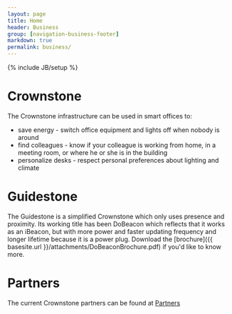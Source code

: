 ```yaml
---
layout: page
title: Home
header: Business
group: [navigation-business-footer]
markdown: true
permalink: business/
---
```

{% include JB/setup %}

# Crownstone

The Crownstone infrastructure can be used in smart offices to:
* save energy
        - switch office equipment and lights off when nobody is around
* find colleagues
        - know if your colleague is working from home, in a meeting room, or where he or she is in the building
* personalize desks
        - respect personal preferences about lighting and climate
        
        
# Guidestone

The Guidestone is a simplified Crownstone which only uses presence and proximity. Its working title has been DoBeacon which reflects that it works as an iBeacon, but with more power and faster updating frequency and longer lifetime because it is a power plug. Download the [brochure]({{ basesite.url }}/attachments/DoBeaconBrochure.pdf) if you'd like to know more.
                
# Partners
                
The current Crownstone partners can be found at [Partners](https://shop.crownstone.rocks/pages/partners)

